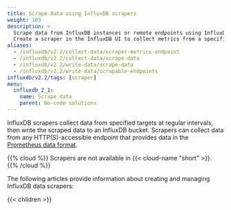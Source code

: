 ```yaml
---
title: Scrape data using InfluxDB scrapers
weight: 103
description: >
  Scrape data from InfluxDB instances or remote endpoints using InfluxDB scrapers.
  Create a scraper in the InfluxDB UI to collect metrics from a specified target.
aliases:
  - /influxdb/v2.2/collect-data/scraper-metrics-endpoint
  - /influxdb/v2.2/collect-data/scrape-data
  - /influxdb/v2.2/write-data/scrape-data
  - /influxdb/v2.2/write-data/scrapable-endpoints
influxdb/v2.2/tags: [scraper]
menu:
  influxdb_2_1:
    name: Scrape data
    parent: No-code solutions
---
```


InfluxDB scrapers collect data from specified targets at regular intervals,
then write the scraped data to an InfluxDB bucket.
Scrapers can collect data from any HTTP(S)-accessible endpoint that provides data
in the [Prometheus data format](https://prometheus.io/docs/instrumenting/exposition_formats/).

{{% cloud %}}
Scrapers are not available in {{< cloud-name "short" >}}.
{{% /cloud %}}


The following articles provide information about creating and managing InfluxDB data scrapers:

{{< children >}}
